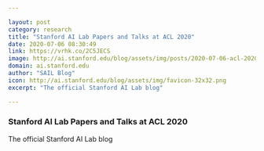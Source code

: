 ```yaml
---

layout: post
category: research
title: "Stanford AI Lab Papers and Talks at ACL 2020"
date: 2020-07-06 08:30:49
link: https://vrhk.co/2C5JECS
image: http://ai.stanford.edu/blog/assets/img/posts/2020-07-06-acl-2020/logo_small.png
domain: ai.stanford.edu
author: "SAIL Blog"
icon: http://ai.stanford.edu/blog/assets/img/favicon-32x32.png
excerpt: "The official Stanford AI Lab blog"

---
```


### Stanford AI Lab Papers and Talks at ACL 2020

The official Stanford AI Lab blog